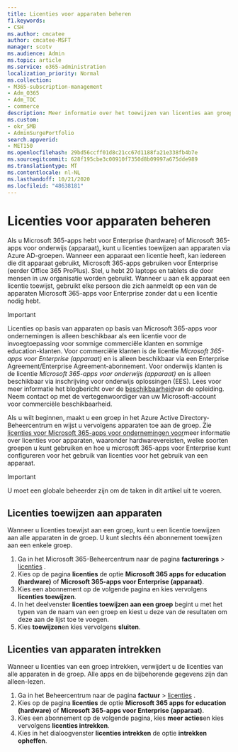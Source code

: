```yaml
---
title: Licenties voor apparaten beheren
f1.keywords:
- CSH
ms.author: cmcatee
author: cmcatee-MSFT
manager: scotv
ms.audience: Admin
ms.topic: article
ms.service: o365-administration
localization_priority: Normal
ms.collection:
- M365-subscription-management
- Adm_O365
- Adm_TOC
- commerce
description: Meer informatie over het toewijzen van licenties aan groepen voor gebruik met apparaten.
ms.custom:
- okr_SMB
- AdminSurgePortfolio
search.appverid:
- MET150
ms.openlocfilehash: 29bd56ccff01d8c21cc67d1188fa21e338fb4b7e
ms.sourcegitcommit: 628f195cbe3c00910f7350d8b09997a675dde989
ms.translationtype: MT
ms.contentlocale: nl-NL
ms.lasthandoff: 10/21/2020
ms.locfileid: "48638181"
---
```

# <a name="manage-licenses-for-devices"></a>Licenties voor apparaten beheren

Als u Microsoft 365-apps hebt voor Enterprise (hardware) of Microsoft 365-apps voor onderwijs (apparaat), kunt u licenties toewijzen aan apparaten via Azure AD-groepen. Wanneer een apparaat een licentie heeft, kan iedereen die dit apparaat gebruikt, Microsoft 365-apps gebruiken voor Enterprise (eerder Office 365 ProPlus). Stel, u hebt 20 laptops en tablets die door mensen in uw organisatie worden gebruikt. Wanneer u aan elk apparaat een licentie toewijst, gebruikt elke persoon die zich aanmeldt op een van de apparaten Microsoft 365-apps voor Enterprise zonder dat u een licentie nodig hebt.

> [!IMPORTANT]
> Licenties op basis van apparaten op basis van Microsoft 365-apps voor ondernemingen is alleen beschikbaar als een licentie voor de invoegtoepassing voor sommige commerciële klanten en sommige education-klanten. Voor commerciële klanten is de licentie *Microsoft 365-apps voor Enterprise (apparaat)* en is alleen beschikbaar via een Enterprise Agreement/Enterprise Agreement-abonnement. Voor onderwijs klanten is de licentie *Microsoft 365-apps voor onderwijs (apparaat)* en is alleen beschikbaar via inschrijving voor onderwijs oplossingen (EES). Lees voor meer informatie het blogbericht over de [beschikbaarheid](https://educationblog.microsoft.com/2019/08/attention-it-administrators-announcing-device-based-subscription-for-education/)van de opleiding. Neem contact op met de vertegenwoordiger van uw Microsoft-account voor commerciële beschikbaarheid.

Als u wilt beginnen, maakt u een groep in het Azure Active Directory-Beheercentrum en wijst u vervolgens apparaten toe aan de groep. Zie [licenties voor Microsoft 365-apps voor ondernemingen voor](https://go.microsoft.com/fwlink/p/?linkid=2094216)meer informatie over licenties voor apparaten, waaronder hardwarevereisten, welke soorten groepen u kunt gebruiken en hoe u microsoft 365-apps voor Enterprise kunt configureren voor het gebruik van licenties voor het gebruik van een apparaat.

> [!IMPORTANT]
> U moet een globale beheerder zijn om de taken in dit artikel uit te voeren.

## <a name="assign-licenses-to-devices"></a>Licenties toewijzen aan apparaten

Wanneer u licenties toewijst aan een groep, kunt u een licentie toewijzen aan alle apparaten in de groep. U kunt slechts één abonnement toewijzen aan een enkele groep.

1. Ga in het Microsoft 365-Beheercentrum naar de pagina **facturerings**  >  <a href="https://go.microsoft.com/fwlink/p/?linkid=842264" target="_blank">licenties</a> .
2. Kies op de pagina **licenties** de optie **Microsoft 365 apps for education (hardware)** of **Microsoft 365-apps voor Enterprise (apparaat)**.
3. Kies een abonnement op de volgende pagina en kies vervolgens **licenties toewijzen**.
4. In het deelvenster **licenties toewijzen aan een groep** begint u met het typen van de naam van een groep en kiest u deze van de resultaten om deze aan de lijst toe te voegen.
5. Kies **toewijzen**en kies vervolgens **sluiten**.

## <a name="unassign-licenses-from-devices"></a>Licenties van apparaten intrekken

Wanneer u licenties van een groep intrekken, verwijdert u de licenties van alle apparaten in de groep. Alle apps en de bijbehorende gegevens zijn dan alleen-lezen.

1. Ga in het Beheercentrum naar de pagina **factuur**  >  <a href="https://go.microsoft.com/fwlink/p/?linkid=842264" target="_blank">licenties</a> .
2. Kies op de pagina **licenties** de optie **Microsoft 365 apps for education (hardware)** of **Microsoft 365-apps voor Enterprise (apparaat)**.
3. Kies een abonnement op de volgende pagina, kies **meer acties**en kies vervolgens **licenties intrekken**.
4. Kies in het dialoogvenster **licenties intrekken** de optie **intrekken opheffen**.